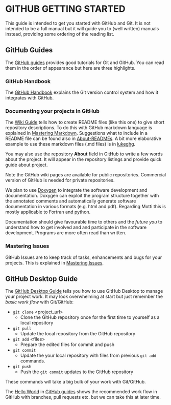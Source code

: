 # GITHUB GETTING STARTED
This guide is intended to get you started with GitHub and Git. It is not intended 
to be a full manual but it will guide you to (well written) manuals instead, providing
some ordering of the reading list.

## GitHub Guides
The [GitHub guides](https://guides.github.com) provides good tutorials for Git and GitHub.
You can read them in the order of appearance but here are three highlights.

### GitHub Handbook
The [GitHub Handbook](https://guides.github.com/introduction/git-handbook/) explains the Git
version control system and how it integrates with GitHub.

### Documenting your projects in GitHub
The [Wiki Guide](https://guides.github.com/features/wikis/) tells how to create README files
(like this one) to give short repository descriptions. To do this with GitHub markdown language 
is explained in [Mastering Markdown](https://guides.github.com/features/mastering-markdown/).
Suggestions what to include in a README file can be found also in [About-READMEs](https://docs.github.com/en/repositories/managing-your-repositorys-settings-and-features/customizing-your-repository/about-readmes).
A bit more elaborative example to use these markdown files (.md files) is in [lukeghg](https://github.com/jariperttunen/lukeghg).

You may also use the repository **About** field in GitHub to write a few words about the project. It will appear in the repository 
listings and provide quick guide about project. 

Note the GitHub wiki pages are available for public repositories. Commercial version of GitHub is needed for private repositories. 

We plan to use [Doxygen](https://www.doxygen.nl/index.html) to integrate the software development and documentation.
Doxygen can exploit the program structure together with the annotated comments and automatically
generate software documentation in various formats (e.g. html and pdf). Regarding Motti this is mostly
applicable to Fortran and python. 

Documentation should give favourable time to others and the *future you* to understand
how to get involved and and participate in the software development. Programs are more often
read than written.

### Mastering Issues
GitHub Issues are to keep track of tasks, enhancements and bugs for your projects. This
is explained in [Mastering Issues](https://guides.github.com/features/issues/).

## GitHub Desktop Guide
The [GitHub Desktop Guide](https://docs.github.com/en/desktop) tells you how to use 
GitHub Desktop to manage your project work. It may look overwhelming at start but
just remember the *basic work flow* with Git/GitHub:
+ `git clone` \<project_url\>
  + Clone the GitHub repository once for the first time to yourself as a local repository
+ `git pull`
  + Update the local repository from the GitHub repository
+ `git add` \<files\>
  + Prepare the edited files for commit and push
+ `git commit`
  + Update the your local repository with files from previous `git add` commands.
+ `git push`
  + Push the `git commit` updates to the GitHub repository

These commands will take a big bulk of your work with Git/GitHub.

The [Hello World](https://guides.github.com/activities/hello-world/) in [GitHub guides](https://guides.github.com) 
shows the recommended work flow in GitHub with branches, pull requests etc. but we can take this at later time.

